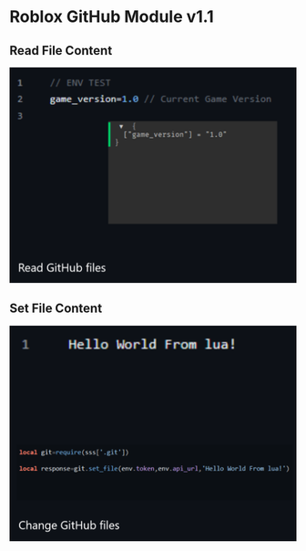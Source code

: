 # Roblox GitHub Module v1.1

## Read File Content
![](assets/img1.png)

## Set File Content
![](assets/img2.png)
